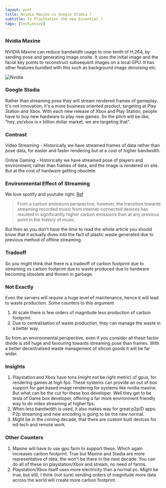 ```yaml
---
layout: post
title: Nvidia Maxine vs Google Stadia ?
subtitle: Is PlayStation the new Essential ?
tags: [tech,essay]
---
```

### Nvidia Maxine

NVIDIA Maxine can reduce bandwidth usage to one-tenth of H.264, by sending pose and generating image onsite. It uses the initial image and the facial key points to reconstruct subsequent images on a local GPU. It has other features bundled with this such as background image denoising etc. 

![Nvidia](https://i.imgur.com/N6s2DLN.gif)

### Google Stadia

Rather than streaming pose they will stream rendered frames of gameplay. It's not innovation, it's a more business oriented product, targeting at Play Station and Xbox. With each new release of Xbox and Play Station, people have to buy new hardware to play new games. So the pitch will be like, "hey,  ps/xbox is x billion dollar market, we are targeting that".

### Contrast

Video Streaming - Historically we have streamed frames of data rather than pose data, for easier and faster rendering but at a cost of higher bandwidth.

Online Gaming - Historically we have streamed pose of players and environment, rather than frames of data, and the image is rendered on site. But at the cost of hardware getting obsolete.

### Environmental Effect of Streaming

We love spotify and youtube right. [Ref](https://www.gla.ac.uk/news/archiveofnews/2019/april/headline_643297_en.html)

> From a carbon emissions perspective, however, the transition towards  streaming recorded music from internet-connected devices has resulted in significantly higher carbon emissions than at any previous point in the history of music.

But then as you don't have the time to read the whole article you should know that it actually dives into the fact of plastic waste generated due to previous method of offline streaming.

### Tradeoff

So you might think that there is a tradeoff of carbon footprint due to streaming vs carbon footprint due to waste produced due to hardware becoming obsolete and thrown in garbage.

### Not Exactly

Even the servers will require a huge level of maintenance, hence it will lead to waste production. Some counters to this argument

1. At scale there is few orders of magnitude less production of carbon footprint.
2. Due to centralisation of waste production, they can manage the waste in a better way.

So from an environmental perspective, even if you consider all these factor divide is still huge and favouring towards streaming pose than frames. With a better decentralised waste management of silicon goods it will be far wider.

### Insights

1. Playstation and Xbox have tons (might not be right metric) of gpus, for rendering games at high fps. These systems can provide an out of box support for gan based image rendering for systems like nvidia maxine. But what can be the cut for these box developer. Well they get to be tesla of Game box developer, offering a far more environment friendly way to do video streaming at higher fps.
2. When less bandwidth is used, it also makes way for great p2p/D apps. P2p streaming and new encoding is going to be the new normal.
3. Might be in the coming decade, that there are custom built devices for ed-tech and remote work.

### Other Counters

1. Maxine will have to use gpu farm to support these. Which again increases carbon footprint. True but Maxine and Stadia are more representative of idea, the won't be there in the next decade. You can do all of these on playstation/Xbox and stream, no need of farms.
2. Playstation/Xbox itself uses more electricity than a normal pc. Might be true, but still, I think (not sure) sending orders of magnitude more data across the world will create more carbon footprint.